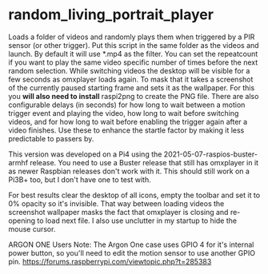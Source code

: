 # random_living_portrait_player

Loads a folder of videos and randomly plays them when triggered by a PIR sensor (or other trigger).
Put this script in the same folder as the videos and launch. By default it will use *.mp4 as the filter.
You can set the repeatcount if you want to play the same video specific number of times before the next
random selection. While switching videos the desktop will be visible for a few seconds as omxplayer loads
again. To mask that it takes a screenshot of the currently paused starting frame and sets it as the
wallpaper. For this you **will also need to install** raspi2png to create the PNG file. There are also
configurable delays (in seconds) for how long to wait between a motion trigger event and playing the
video, how long to wait before switching videos, and for how long to wait before enabling the trigger
again after a video finishes. Use these to enhance the startle factor by making it less predictable to
passers by.

This version was developed on a Pi4 using the 2021-05-07-raspios-buster-armhf release. You need to use a Buster
release that still has omxplayer in it as newer Raspbian releases don't work with it. This should still work on
a Pi3B+ too, but I don't have one to test with.

For best results clear the desktop of all icons, empty the toolbar and set it to 0% opacity so it's invisible.
That way between loading videos the screenshot wallpaper masks the fact that omxplayer is closing and re-opening
to load next file. I also use unclutter in my startup to hide the mouse cursor.

ARGON ONE Users Note: The Argon One case uses GPIO 4 for it's internal power button, so you'll need to edit the
motion sensor to use another GPIO pin. https://forums.raspberrypi.com/viewtopic.php?t=285383
